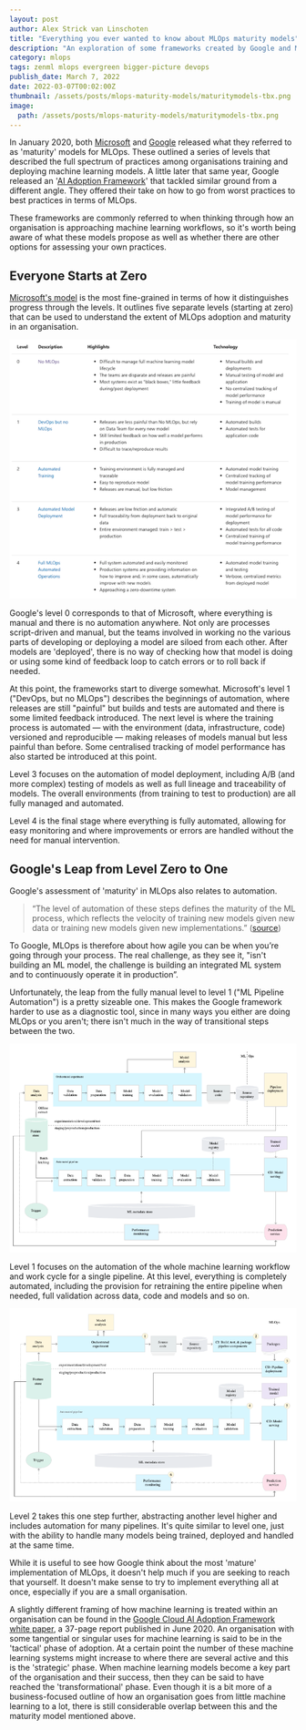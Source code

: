 ```yaml
---
layout: post
author: Alex Strick van Linschoten
title: "Everything you ever wanted to know about MLOps maturity models"
description: "An exploration of some frameworks created by Google and Microsoft that can help think through improvements to how machine learning models get developed and deployed in production."
category: mlops
tags: zenml mlops evergreen bigger-picture devops
publish_date: March 7, 2022
date: 2022-03-07T00:02:00Z
thumbnail: /assets/posts/mlops-maturity-models/maturitymodels-tbx.png
image:
  path: /assets/posts/mlops-maturity-models/maturitymodels-tbx.png
---
```


In January 2020, both [Microsoft](https://docs.microsoft.com/en-us/azure/architecture/example-scenario/mlops/mlops-maturity-model) and [Google](https://cloud.google.com/architecture/mlops-continuous-delivery-and-automation-pipelines-in-machine-learning) released what they referred to as 'maturity' models for MLOps. These outlined a series of levels that described the full spectrum of practices among organisations training and deploying machine learning models. A little later that same year, Google released an '[AI Adoption Framework](https://services.google.com/fh/files/misc/ai_adoption_framework_whitepaper.pdf)' that tackled similar ground from a different angle. They offered their take on how to go from worst practices to best practices in terms of MLOps.

These frameworks are commonly referred to when thinking through how an organisation is approaching machine learning workflows, so it's worth being aware of what these models propose as well as whether there are other options for assessing your own practices.

## Everyone Starts at Zero

[Microsoft's model](https://docs.microsoft.com/en-us/azure/architecture/example-scenario/mlops/mlops-maturity-model) is the most fine-grained in terms of how it distinguishes progress through the levels. It outlines five separate levels (starting at zero) that can be used to understand the extent of MLOps adoption and maturity in an organisation.

![Microsoft's MLOps Maturity Framework](../assets/posts/mlops-maturity-models/microsoft-framework.png)

Google's level 0 corresponds to that of Microsoft, where everything is manual and there is no automation anywhere. Not only are processes script-driven and manual, but the teams involved in working no the various parts of developing or deploying a model are siloed from each other. After models are 'deployed', there is no way of checking how that model is doing or using some kind of feedback loop to catch errors or to roll back if needed.

At this point, the frameworks start to diverge somewhat. Microsoft's level 1 ("DevOps, but no MLOps") describes the beginnings of automation, where releases are still "painful" but builds and tests are automated and there is some limited feedback introduced. The next level is where the training process is automated — with the environment (data, infrastructure, code) versioned and reproducible — making releases of models manual but less painful than before. Some centralised tracking of model performance has also started be introduced at this point.

Level 3 focuses on the automation of model deployment, including A/B (and more complex) testing of models as well as full lineage and traceability of models. The overall environments (from training to test to production) are all fully managed and automated.

Level 4 is the final stage where everything is fully automated, allowing for easy monitoring and where improvements or errors are handled without the need for manual intervention.

## Google's Leap from Level Zero to One

Google's assessment of 'maturity' in MLOps also relates to automation. 

> “The level of automation of these steps defines the maturity of the ML process, which reflects the velocity of training new models given new data or training new models given new implementations.” ([source](https://cloud.google.com/architecture/mlops-continuous-delivery-and-automation-pipelines-in-machine-learning))

To Google, MLOps is therefore about how agile you can be when you’re going through your process. The real challenge, as they see it, "isn't building an ML model, the challenge is building an integrated ML system and to continuously operate it in production”.

Unfortunately, the leap from the fully manual level to level 1 ("ML Pipeline Automation") is a pretty sizeable one. This makes the Google framework harder to use as a diagnostic tool, since in many ways you either are doing MLOps or you aren't; there isn't much in the way of transitional steps between the two.

![Google's Level One](../assets/posts/mlops-maturity-models/google-level-one.png)

Level 1 focuses on the automation of the whole machine learning workflow and work cycle for a single pipeline. At this level, everything is completely automated, including the provision for retraining the entire pipeline when needed, full validation across data, code and models and so on.

![Google's Level Two](../assets/posts/mlops-maturity-models/google-level-two.png)

Level 2 takes this one step further, abstracting another level higher and includes automation for many pipelines. It's quite similar to level one, just with the ability to handle many models being trained, deployed and handled at the same time.

While it is useful to see how Google think about the most 'mature' implementation of MLOps, it doesn't help much if you are seeking to reach that yourself. It doesn't make sense to try to implement everything all at once, especially if you are a small organisation.

A slightly different framing of how machine learning is treated within an organisation can be found in the [Google Cloud AI Adoption Framework white paper](https://services.google.com/fh/files/misc/ai_adoption_framework_whitepaper.pdf), a 37-page report published in June 2020. An organisation with some tangential or singular uses for machine learning is said to be in the 'tactical' phase of adoption. At a certain point the number of these machine learning systems might increase to where there are several active and this is the 'strategic' phase. When machine learning models become a key part of the organisation and their success, then they can be said to have reached the 'transformational' phase. Even though it is a bit more of a business-focused outline of how an organisation goes from little machine learning to a lot, there is still considerable overlap between this and the maturity model mentioned above.

## 